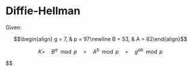 Diffie-Hellman
==============
Given: 

$$\begin{align} g = 7, & p = 97\newline B = 53, & A = 82\end{align}$$

$$K =\quad B^a\mod p\quad =\quad A^b\mod p \quad=\quad g^{ab}\mod p$$

$$
